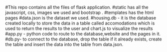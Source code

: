 #This repo contains all the files of flask application. 
#static has all the javascript, css, images we used and bootstrap . 
#templates has the html pages #data.json is the dataset we used.
#housing.db - it is the database created locally to store the data in a table called accomodations which is used to return the results to the user and chart.js to visualize the results 
#app.py - python code to route to the database,website and the pages in it. 
#db.py- to connect to the database, drop the table if it already exists, create the table and insert the data into the table from data.json.
